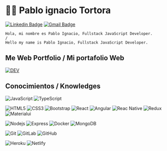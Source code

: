 # :man_technologist: Pablo ignacio Tortora

[![Linkedin Badge](https://img.shields.io/badge/-LinkedIn-blue?style=flat-square&logo=Linkedin&logoColor=white&link=https://www.linkedin.com/in/pablo-ignacio-tortora-294b29120/)](https://www.linkedin.com/in/pablo-ignacio-tortora-294b29120/)
[![Gmail Badge](https://img.shields.io/badge/-Gmail-c14438?style=flat-square&logo=Gmail&logoColor=white&link=mailto:pabloignaciotortora@gmail.com)](mailto:pabloignaciotortora@gmail.com)

    Hola, mi nombre es Pablo Ignacio, Fullstack JavaScript Developer.
    /
    Hello my name is Pablo Ignacio, Fullstack JavaScript Developer.
    
## Me Web Portfolio / Mi portafolio Web
[![DEV](https://user-images.githubusercontent.com/56489395/107910724-b971e400-6f39-11eb-815c-33d2f5ab8ae1.png)](https://portfoliopabloignaciodev.herokuapp.com/)

## Conocimientos / Knowledges

![JavaScript](https://img.shields.io/badge/JavaScript-F7DF1E?style=for-the-badge&logo=javascript&logoColor=black)
![TypeScript](https://img.shields.io/badge/TypeScript-007ACC?style=for-the-badge&logo=typescript&logoColor=white)

![HTML5](https://img.shields.io/badge/HTML5-E34F26?style=for-the-badge&logo=html5&logoColor=white)
![CSS3](https://img.shields.io/badge/CSS3-1572B6?style=for-the-badge&logo=css3&logoColor=white)
![Bootstrap](https://img.shields.io/badge/Bootstrap-563D7C?style=for-the-badge&logo=bootstrap&logoColor=white)
![React](https://img.shields.io/badge/React-20232A?style=for-the-badge&logo=react&logoColor=61DAFB)
![Angular](https://img.shields.io/badge/Angular-DD0031?style=for-the-badge&logo=angular&logoColor=white)
![Reac Native](https://img.shields.io/badge/React_Native-20232A?style=for-the-badge&logo=react&logoColor=61DAFB)
![Redux](https://img.shields.io/badge/Redux-593D88?style=for-the-badge&logo=redux&logoColor=white)
![Materialui](https://img.shields.io/badge/Material--UI-0081CB?style=for-the-badge&logo=material-ui&logoColor=white)

![Nodejs](https://img.shields.io/badge/Node.js-43853D?style=for-the-badge&logo=node.js&logoColor=white)
![Express](https://img.shields.io/badge/Express.js-404D59?style=for-the-badge)
![Docker](https://img.shields.io/badge/-Docker-black?style=flat-square&logo=docker&link)
![MongoDB](https://img.shields.io/badge/MongoDB-4EA94B?style=for-the-badge&logo=mongodb&logoColor=white)

![Git](https://img.shields.io/badge/-Git-black?style=flat-square&logo=git&link)
![GitLab](https://img.shields.io/badge/GitLab-330F63?style=for-the-badge&logo=gitlab&logoColor=white)
![GitHub](https://img.shields.io/badge/GitHub-100000?style=for-the-badge&logo=github&logoColor=white)

![Heroku](https://img.shields.io/badge/Heroku-430098?style=for-the-badge&logo=heroku&logoColor=white)
![Netlify](https://img.shields.io/badge/Netlify-00C7B7?style=for-the-badge&logo=netlify&logoColor=white)
